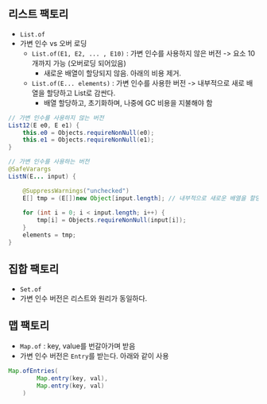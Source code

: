 ## 리스트 팩토리
- `List.of`
- 가변 인수 vs 오버 로딩
  - `List.of(E1, E2, ... , E10)` : 가변 인수를 사용하지 않은 버전 -> 요소 10개까지 가능 (오버로딩 되어있음)
    - 새로운 배열이 할당되지 않음. 아래의 비용 제거.
  - `List.of(E... elements)` : 가변 인수를 사용한 버전 -> 내부적으로 새로 배열을 할당하고 List로 감싼다. 
    - 배열 할당하고, 초기화하며, 나중에 GC 비용을 지불해야 함
```java
// 가변 인수를 사용하지 않는 버전
List12(E e0, E e1) {
    this.e0 = Objects.requireNonNull(e0);
    this.e1 = Objects.requireNonNull(e1);
}

// 가변 인수를 사용하는 버전
@SafeVarargs
ListN(E... input) {

    @SuppressWarnings("unchecked")
    E[] tmp = (E[])new Object[input.length]; // 내부적으로 새로운 배열을 할당 -> 비용 상승
    
    for (int i = 0; i < input.length; i++) {
        tmp[i] = Objects.requireNonNull(input[i]);
    }   
    elements = tmp;
}
```


## 집합 팩토리
- `Set.of`
- 가변 인수 버전은 리스트와 원리가 동일하다.


## 맵 팩토리
- `Map.of` : key, value를 번갈아가며 받음
- 가변 인수 버전은 `Entry`를 받는다. 아래와 같이 사용
```java
Map.ofEntries(
        Map.entry(key, val),
        Map.entry(key, val)
    )
```

